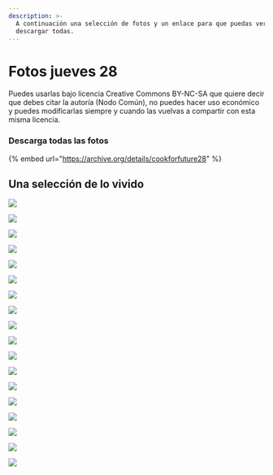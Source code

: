 ```yaml
---
description: >-
  A continuación una selección de fotos y un enlace para que puedas ver y
  descargar todas.
---
```


# Fotos jueves 28

Puedes usarlas bajo licencia Creative Commons BY-NC-SA que quiere decir que debes citar la autoría \(Nodo Común\), no puedes hacer uso económico y puedes modificarlas siempre y cuando las vuelvas a compartir con esta misma licencia.

### Descarga todas las fotos

{% embed url="https://archive.org/details/cookforfuture28" %}

## Una selección de lo vivido

![](../.gitbook/assets/28112019-img_4375-2%20%281%29.jpg)

![](../.gitbook/assets/28112019-img_4380-2.jpg)

![](../.gitbook/assets/28112019-img_4391-2.jpg)

![](../.gitbook/assets/28112019-img_4401-2.jpg)

![](../.gitbook/assets/28112019-img_4411-2.jpg)

![](../.gitbook/assets/28112019-img_4413-2.jpg)

![](../.gitbook/assets/28112019-img_4417-2.jpg)

![](../.gitbook/assets/28112019-img_4431-2.jpg)

![](../.gitbook/assets/28112019-img_4435-2%20%281%29.jpg)

![](../.gitbook/assets/28112019-img_4439-2.jpg)

![](../.gitbook/assets/28112019-img_4444-2.jpg)

![](../.gitbook/assets/28112019-img_4446-2.jpg)

![](../.gitbook/assets/28112019-img_4452-2.jpg)

![](../.gitbook/assets/28112019-img_4458-2.jpg)

![](../.gitbook/assets/28112019-img_4466-2.jpg)

![](../.gitbook/assets/28112019-img_4482-2.jpg)

![](../.gitbook/assets/28112019-img_4504-2.jpg)

![](../.gitbook/assets/28112019-img_4507-2.jpg)

